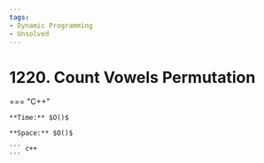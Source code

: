 ```yaml
---
tags:
- Dynamic Programming
- Unsolved
---
```



# 1220. Count Vowels Permutation

=== "C++"

    **Time:** $O()$

    **Space:** $O()$

    ``` c++
    ```
